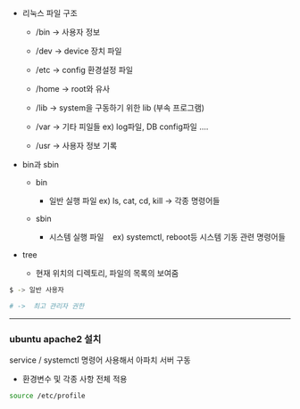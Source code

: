 - 리눅스 파일 구조 
  
  - /bin -> 사용자 정보
  
  - /dev -> device 장치 파일
  
  - /etc -> config 환경설정 파일
  
  - /home -> root와 유사
  
  - /lib -> system을 구동하기 위한 lib (부속 프로그램)
  
  - /var -> 기타 피일들 ex) log파일, DB config파일 ....
  
  - /usr -> 사용자 정보 기록

- bin과 sbin
  
  - bin
    
    - 일반 실행 파일 ex) ls, cat, cd, kill -> 각종 명령어들
  
  - sbin
    
    - 시스템 실행 파일    ex) systemctl, reboot등 시스템 기동 관련 명령어들

- tree
  
  - 현재 위치의 디렉토리, 파일의 목록의 보여줌

```bash
$ -> 일반 사용자
```

```bash
# ->  최고 관리자 권한
```

-----------

### ubuntu apache2 설치

service / systemctl 명령어 사용해서 아파치 서버 구동

- 환경변수 및 각종 사항 전체 적용

```bash
source /etc/profile
```
